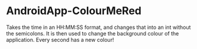 AndroidApp-ColourMeRed
======================

Takes the time in an HH:MM:SS format, and changes that into an int without the semicolons. It is then used to change the background colour of the application. Every second has a new colour!
